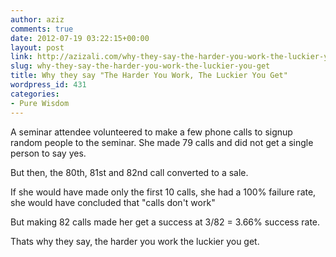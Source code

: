 ```yaml
---
author: aziz
comments: true
date: 2012-07-19 03:22:15+00:00
layout: post
link: http://azizali.com/why-they-say-the-harder-you-work-the-luckier-you-get/
slug: why-they-say-the-harder-you-work-the-luckier-you-get
title: Why they say "The Harder You Work, The Luckier You Get"
wordpress_id: 431
categories:
- Pure Wisdom
---
```


A seminar attendee volunteered to make a few phone calls to signup random people to the seminar. She made 79 calls and did not get a single person to say yes.

But then, the 80th, 81st and 82nd call converted to a sale.

If she would have made only the first 10 calls, she had a 100% failure rate, she would have concluded that "calls don't work"

But making 82 calls made her get a success at 3/82 = 3.66% success rate.

Thats why they say, the harder you work the luckier you get.
